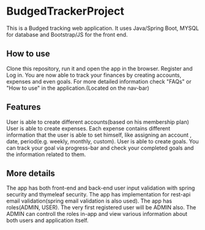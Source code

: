 # BudgedTrackerProject
This is a Budged tracking web application.
It uses Java/Spring Boot, MYSQL for database and Bootstrap/JS for the front end.

## How to use
Clone this repository, run it and open the app in the browser.
Register and Log in.
You are now able to track your finances by creating accounts, expenses and even goals.
For more detailed information check "FAQs" or "How to use" in the application.(Located on the nav-bar)

## Features
User is able to create different accounts(based on his membership plan)
User is able to create expenses. Each expense contains different information that the user is able to set himself, like assigning an account , date, period(e.g. weekly, monthly, custom).
User is able to create goals. You can track your goal via progress-bar and check your completed goals and the information related to them.

## More details
The app has both front-end and back-end user input validation with spring security and thymeleaf security.
The app has implementation for rest-api email validation(spring email validation is also used).
The app has roles(ADMIN, USER). The very first registered user will be ADMIN also. The ADMIN can controll the roles in-app and view various information about both users and application itself.

 

